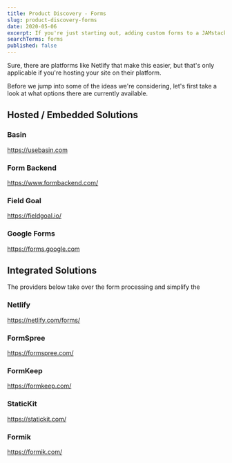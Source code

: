 ```yaml
---
title: Product Discovery - Forms
slug: product-discovery-forms
date: 2020-05-06
excerpt: If you're just starting out, adding custom forms to a JAMstack site can be unnecessarily tricky. 
searchTerms: forms
published: false
---
```

Sure, there are platforms like Netlify that make this easier, but that's only applicable if you're hosting your site on their platform.

Before we jump into some of the ideas we're considering, let's first take a look at what options there are currently available.





## Hosted / Embedded Solutions

### Basin

https://usebasin.com

### Form Backend

https://www.formbackend.com/

### Field Goal

https://fieldgoal.io/

### Google Forms

https://forms.google.com




## Integrated Solutions

The providers below take over the form processing and simplify the 

### Netlify

https://netlify.com/forms/

### FormSpree

https://formspree.com/

### FormKeep

https://formkeep.com/

### StaticKit

https://statickit.com/

### Formik

https://formik.com/

